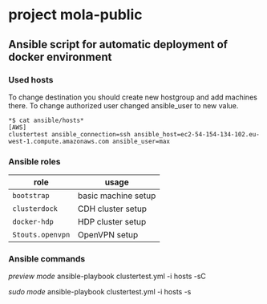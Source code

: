 # project mola-public


## Ansible script for automatic deployment of docker environment

### Used hosts
To change destination you should create new hostgroup and add machines there. 
To change authorized user changed ansible_user to new value.

```
*$ cat ansible/hosts*
[AWS]
clustertest ansible_connection=ssh ansible_host=ec2-54-154-134-102.eu-west-1.compute.amazonaws.com ansible_user=max 
```

### Ansible roles
| role | usage |
| --- | --- |
|  `bootstrap` | basic machine setup |
|  `clusterdock` | CDH cluster setup |
|  `docker-hdp` | HDP cluster setup |
|  `Stouts.openvpn` | OpenVPN setup |

### Ansible commands

*preview mode*
ansible-playbook clustertest.yml -i hosts -sC 

*sudo mode*
ansible-playbook clustertest.yml -i hosts -s
